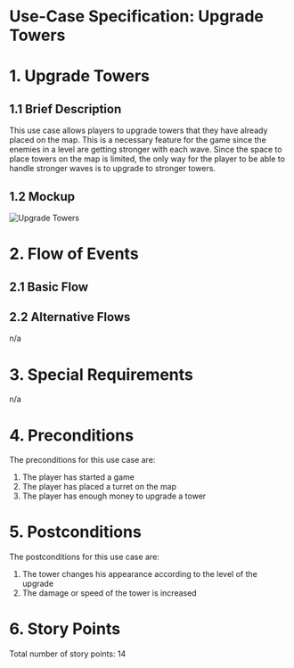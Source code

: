 # Use-Case Specification: Upgrade Towers

# 1. Upgrade Towers

## 1.1 Brief Description
This use case allows players to upgrade towers that they have already placed on the map. 
This is a necessary feature for the game since the enemies in a level are getting stronger with each wave. 
Since the space to place towers on the map is limited, the only way for the player to be able to handle stronger waves is to upgrade to stronger towers.

## 1.2 Mockup 
![Upgrade Towers](../mockups/post_a_session_mockup.png)

# 2. Flow of Events

## 2.1 Basic Flow

## 2.2 Alternative Flows
n/a

# 3. Special Requirements
n/a

# 4. Preconditions
The preconditions for this use case are:
1. The player has started a game
2. The player has placed a turret on the map
3. The player has enough money to upgrade a tower

# 5. Postconditions
The postconditions for this use case are:
1. The tower changes his appearance according to the level of the upgrade
2. The damage or speed of the tower is increased

# 6. Story Points

Total number of story points: 14
